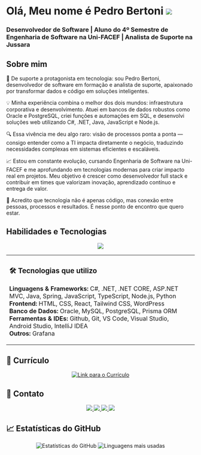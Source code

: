 Olá, Meu nome é Pedro Bertoni ![](https://user-images.githubusercontent.com/18350557/176309783-0785949b-9127-417c-8b55-ab5a4333674e.gif)
==================================================================================================================================================

### Desenvolvedor de Software | Aluno do 4º Semestre de Engenharia de Software na Uni-FACEF | Analista de Suporte na Jussara

## Sobre mim

🚀 De suporte a protagonista em tecnologia: sou Pedro Bertoni, desenvolvedor de software em formação e analista de suporte, apaixonado por transformar dados e código em soluções inteligentes.

💡 Minha experiência combina o melhor dos dois mundos: infraestrutura corporativa e desenvolvimento. Atuei em bancos de dados robustos como Oracle e PostgreSQL, criei funções e automações em SQL, e desenvolvi soluções web utilizando C#, .NET, Java, JavaScript e Node.js.

🔍 Essa vivência me deu algo raro: visão de processos ponta a ponta — consigo entender como a TI impacta diretamente o negócio, traduzindo necessidades complexas em sistemas eficientes e escaláveis.

📈 Estou em constante evolução, cursando Engenharia de Software na Uni-FACEF e me aprofundando em tecnologias modernas para criar impacto real em projetos. Meu objetivo é crescer como desenvolvedor full stack e contribuir em times que valorizam inovação, aprendizado contínuo e entrega de valor.

🤝 Acredito que tecnologia não é apenas código, mas conexão entre pessoas, processos e resultados. É nesse ponto de encontro que quero estar.

## Habilidades e Tecnologias

<p align="center">
  <a href="https://skillicons.dev">
    <img src="https://skillicons.dev/icons?i=cs,dotnet,java,spring,js,ts,nodejs,prisma,py,wordpress,html,css,react,tailwind,mysql,postgres,github,git,vscode,visualstudio,androidstudio,idea,grafana" />
  </a>
</p>

<div align="center">

<table>
<td align="left">

### 🛠️ Tecnologias que utilizo  
**Linguagens & Frameworks:** C#, .NET, .NET CORE, ASP.NET MVC, Java, Spring, JavaScript, TypeScript, Node.js, Python  
**Frontend:** HTML, CSS, React, Tailwind CSS, WordPress  
**Banco de Dados:** Oracle, MySQL, PostgreSQL, Prisma ORM  
**Ferramentas & IDEs:** Github, Git, VS Code, Visual Studio, Android Studio, IntelliJ IDEA  
**Outros:** Grafana  

</td>
</table>

</div>

## 📄 Currículo

<p align="center">
  <a href="https://drive.google.com/file/d/1daaYSu5FO_ryMXXvHr4XR_tbYEkrcjEI/view?usp=drive_link" target="_blank">
    <img src="https://img.shields.io/badge/Currículo-Download-0077B5?style=for-the-badge&logo=googledrive&logoColor=white" alt="Link para o Currículo" />
  </a>
</p>


## 📧 Contato

<p align="center">
  <a href="https://www.linkedin.com/in/pedro-bertoni">
    <img src="https://img.shields.io/badge/LinkedIn-0077B5?style=for-the-badge&logo=linkedin&logoColor=white"/>
  </a>
  <a href="mailto:pedroolivbertoni@gmail.com">
    <img src="https://img.shields.io/badge/Gmail-D14836?style=for-the-badge&logo=gmail&logoColor=white"/>
  </a>
  <a href="https://wa.me/5516994171005">
    <img src="https://img.shields.io/badge/WhatsApp-25D366?style=for-the-badge&logo=whatsapp&logoColor=white"/>
  </a>
  <a href="https://pedro-bertoni-portfolio.vercel.app/">
    <img src="https://img.shields.io/badge/Portfólio-gray?style=for-the-badge&logo=vercel&logoColor=white"/>
  </a>
</p>

## 📈 Estatísticas do GitHub

<p align="center">
  <img src="https://github-readme-stats.vercel.app/api?username=PedroOBertoni&show_icons=true&hide_border=true&bg_color=18191a&title_color=00FFFF&text_color=FFFFFF&cache_seconds=30" alt="Estatísticas do GitHub" />
  <img src="https://github-readme-stats.vercel.app/api/top-langs/?username=PedroOBertoni&layout=compact&hide_border=true&bg_color=18191a&title_color=00FFFF&text_color=FFFFFF&exclude_repo=My_Portfolio&hide=html,css,jupyter%20notebook&cache_seconds=30" alt="Linguagens mais usadas" />
</p>
